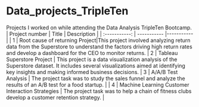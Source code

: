 # Data_projects_TripleTen
Projects I worked on while attending the Data Analysis TripleTen Bootcamp.
| Project number | Title | Description |
| :-----------: | ----------- |----------- |
| 1 | Root cause of returning Project|This project involved analyzing return data from the Superstore to understand the factors driving high return rates and develop a dashboard for the CEO to monitor returns.
| 2 | Tableau Superstore Project | This project is a data visualization analysis of the Superstore dataset. It includes several visualizations aimed at identifying key insights and making informed business decisions.
| 3 | A/A/B Test Analysis | The project task was to study the sales funnel and analyze the results of an A/B test for a food startup. |
| 4 | Machine Learning Customer Interaction Strategies | The project task was to help a chain of fitness clubs develop a customer retention strategy. |
